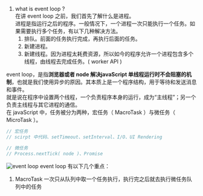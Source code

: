 <!--
 * @Author: Richard Chiang
 * @Date: 2021-03-08 12:35:21
 * @LastEditor: Richard Chiang
 * @LastEditTime: 2021-03-08 18:13:37
 * @Email: 19875991227@163.com
 * @Description: event loop
-->
1. what is event loop ?  
在讲 event loop 之前，我们首先了解什么是进程。  
进程是指运行之后的程序。一般情况下，一个进程一次只能执行一个任务。如果需要执行多个任务，有以下几种解决方法。  
    1. 排队。前面的任务执行完成，再执行后面的任务。
    2. 新建进程。
    3. 新建线程。因为进程太耗费资源，所以如今的程序允许一个进程包含多个线程，由线程去完成任务。( worker API )

event loop，是指**浏览器或者 node 解决javaScript 单线程运行时不会阻塞的机制**，也就是我们使用异步的原因。其本质上是一个程序结构，用于等待和发送消息和事件。  
就是说在程序中设置两个线程，一个负责程序本身的运行，成为“主线程”；另一个负责主线程与其它进程的通信。  
在 javaScript 中，任务被分为两种，宏任务（ MacroTask ）与微任务（ MicroTask ）。  
```js
// 宏任务
// scirpt 中代码、setTimeout、setInterval、I/O、UI Rendering

// 微任务
// Process.nextTick( node )、Promise
```
![event loop](https://segmentfault.com/img/remote/1460000016278118)
event loop 有以下几个重点：  
1. MacroTask 一次只从队列中取一个任务执行，执行完之后就去执行微任务队列中的任务